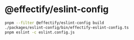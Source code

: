 # @effectify/eslint-config

```sh
pnpm --filter @effectify/eslint-config build
./packages/eslint-config/bin/effectify-eslint-config.ts
pnpm eslint -c eslint.config.js
```
